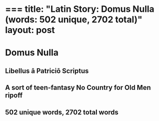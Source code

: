 ===
title: "Latin Story: Domus Nulla (words: 502 unique, 2702 total)"
layout: post
===
# Domus Nulla

## Libellus ā Patriciō Scriptus

## A sort of teen-fantasy No Country for Old Men ripoff

## 502 unique words, 2702 total words
